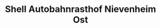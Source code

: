 ---
title: "Shell Autobahnrasthof Nievenheim Ost"
url: /dormagen/shell-autobahnrasthof-nievenheim-ost/
shop: Kiosk
---